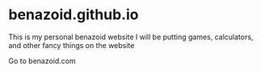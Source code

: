 # benazoid.github.io
This is my personal benazoid website
I will be putting games, calculators, and other fancy things on the website

Go to benazoid.com
